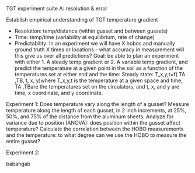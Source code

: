 TGT experiment suite A: resolution & error

Establish empirical understanding of TGT temperature gradient
- Resolution: temp/distance (within gusset and between gussets)
- Time: temp/time (variability at equilibrium, rate of change)
- Predictability: In an experiment we will have X hobos and manually ground truth X times or locations - what accuracy in measurement will this give us over all predictions? 
Goal: be able to plan an experiment with either 1. A steady temp gradient or 2. A variable temp gradient, and predict the temperature at a given point in the soil as a function of the temperatures set at either end and the time:
Steady state: T_x,y,t=f( TA ,TB, t, x, y)where T_x,y,t is the temperature at a given space and time, TA ,TBare the temperatures set on the circulators, and t, x, and y are time, x coordinate, and y coordinate. 


Experiment 1: 
Does temperature vary along the length of a gusset?
Measure temperature along the length of each gusset, in 2 inch increments, at 25%, 50%, and 75% of the distance from the aluminum sheets. 
Analyze for variance due to position (ANOVA): does position within the gusset affect temperature? 
Calculate the correlation between the HOBO measurements and the temperature: to what degree can we use the HOBO to measure the entire gusset? 

Experiment 2:
	
babahgab